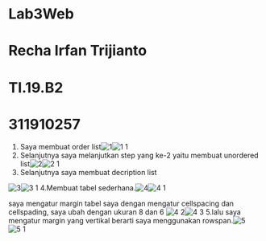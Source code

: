 # Lab3Web
# Recha Irfan Trijianto
# TI.19.B2
# 311910257
1. Saya membuat order list![1](https://user-images.githubusercontent.com/81579730/114311020-36bf6c80-9b17-11eb-84f7-59667de1e27e.PNG)![1 1](https://user-images.githubusercontent.com/81579730/114311059-6bcbbf00-9b17-11eb-9db8-3006d1a39182.PNG)
2. Selanjutnya saya melanjutkan step yang ke-2 yaitu membuat unordered list![2](https://user-images.githubusercontent.com/81579730/114311235-12b05b00-9b18-11eb-8cba-4641fb7ac1fc.PNG)![2 1](https://user-images.githubusercontent.com/81579730/114311356-a2560980-9b18-11eb-9cf5-6339290d3889.PNG)
3. Selanjutnya saya membuat decription list

![3](https://user-images.githubusercontent.com/81579730/114311700-f9a8a980-9b19-11eb-88cb-4d189ac87c34.PNG)![3 1](https://user-images.githubusercontent.com/81579730/114311708-00372100-9b1a-11eb-9046-5810fd925a56.PNG)
4.Membuat tabel sederhana.![4](https://user-images.githubusercontent.com/81579730/114312099-a0417a00-9b1b-11eb-9e39-2118395c9b31.PNG)![4 1](https://user-images.githubusercontent.com/81579730/114312129-c5ce8380-9b1b-11eb-98b2-af931162da76.PNG)

saya mengatur margin tabel saya dengan mengatur cellspacing dan cellspading, saya ubah dengan ukuran 8 dan 6 ![4 2](https://user-images.githubusercontent.com/81579730/114312351-910efc00-9b1c-11eb-903c-8d9d076f9938.PNG)![4 3](https://user-images.githubusercontent.com/81579730/114312403-c3205e00-9b1c-11eb-9b09-7958f36fe004.PNG)
5.lalu saya mengatur margin yang vertikal berarti saya menggunakan rowspan.![5](https://user-images.githubusercontent.com/81579730/114312593-59ed1a80-9b1d-11eb-8ac5-48bf87a27c4b.PNG)![5 1](https://user-images.githubusercontent.com/81579730/114312621-6d988100-9b1d-11eb-9711-80f044cc6d48.PNG)

